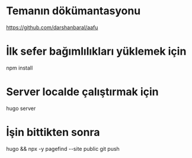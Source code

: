 # Temanın dökümantasyonu
https://github.com/darshanbaral/aafu

# İlk sefer bağımlılıkları yüklemek için
npm install

# Server localde çalıştırmak için
hugo server

# İşin bittikten sonra
hugo && npx -y pagefind --site public
git push